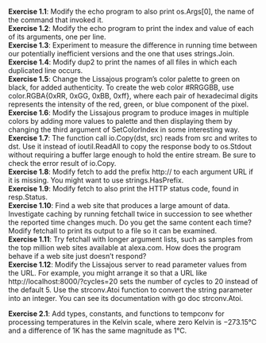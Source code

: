 **Exercise 1.1**: Modify the echo program to also print os.Args[0], the name of the command that invoked it.  
**Exercise 1.2**: Modify the echo program to print the index and value of each of its arguments, one per line.  
**Exercise 1.3**: Experiment to measure the difference in running time between our potentially inefficient versions and the one that uses strings.Join.  
**Exercise 1.4**: Modify dup2 to print the names of all files in which each duplicated line occurs.  
**Exercise 1.5**: Change the Lissajous program’s color palette to green on black, for added authenticity. To create the web color #RRGGBB, use color.RGBA{0xRR, 0xGG, 0xBB, 0xff}, where each pair of hexadecimal digits represents the intensity of the red, green, or blue component of the pixel.  
**Exercise 1.6**: Modify the Lissajous program to produce images in multiple colors by adding more values to palette and then displaying them by changing the third argument of SetColorIndex in some interesting way.  
**Exercise 1.7**: The function call io.Copy(dst, src) reads from src and writes to dst. Use it instead of ioutil.ReadAll to copy the response body to os.Stdout without requiring a buffer large enough to hold the entire stream. Be sure to check the error result of io.Copy.  
**Exercise 1.8**: Modify fetch to add the prefix http:// to each argument URL if it is missing. You might want to use strings.HasPrefix.  
**Exercise 1.9**: Modify fetch to also print the HTTP status code, found in resp.Status.  
**Exercise 1.10**: Find a web site that produces a large amount of data. Investigate caching by running fetchall twice in succession to see whether the reported time changes much. Do you get the same content each time? Modify fetchall to print its output to a file so it can be examined.  
**Exercise 1.11**: Try fetchall with longer argument lists, such as samples from the top million web sites available at alexa.com. How does the program behave if a web site just doesn’t respond?  
**Exercise 1.12**: Modify the Lissajous server to read parameter values from the URL. For example, you might arrange it so that a URL like http://localhost:8000/?cycles=20 sets the number of cycles to 20 instead of the default 5. Use the strconv.Atoi function to convert the string parameter into an integer. You can see its documentation with go doc strconv.Atoi.  
  
**Exercise 2.1**: Add types, constants, and functions to tempconv for processing temperatures in the Kelvin scale, where zero Kelvin is −273.15°C and a difference of 1K has the same magnitude as 1°C.
